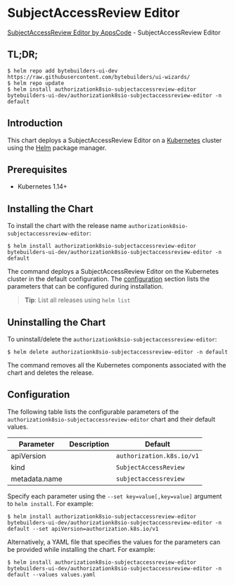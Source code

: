 # SubjectAccessReview Editor

[SubjectAccessReview Editor by AppsCode](https://byte.builders) - SubjectAccessReview Editor

## TL;DR;

```console
$ helm repo add bytebuilders-ui-dev https://raw.githubusercontent.com/bytebuilders/ui-wizards/
$ helm repo update
$ helm install authorizationk8sio-subjectaccessreview-editor bytebuilders-ui-dev/authorizationk8sio-subjectaccessreview-editor -n default
```

## Introduction

This chart deploys a SubjectAccessReview Editor on a [Kubernetes](http://kubernetes.io) cluster using the [Helm](https://helm.sh) package manager.

## Prerequisites

- Kubernetes 1.14+

## Installing the Chart

To install the chart with the release name `authorizationk8sio-subjectaccessreview-editor`:

```console
$ helm install authorizationk8sio-subjectaccessreview-editor bytebuilders-ui-dev/authorizationk8sio-subjectaccessreview-editor -n default
```

The command deploys a SubjectAccessReview Editor on the Kubernetes cluster in the default configuration. The [configuration](#configuration) section lists the parameters that can be configured during installation.

> **Tip**: List all releases using `helm list`

## Uninstalling the Chart

To uninstall/delete the `authorizationk8sio-subjectaccessreview-editor`:

```console
$ helm delete authorizationk8sio-subjectaccessreview-editor -n default
```

The command removes all the Kubernetes components associated with the chart and deletes the release.

## Configuration

The following table lists the configurable parameters of the `authorizationk8sio-subjectaccessreview-editor` chart and their default values.

|   Parameter   | Description |          Default          |
|---------------|-------------|---------------------------|
| apiVersion    |             | `authorization.k8s.io/v1` |
| kind          |             | `SubjectAccessReview`     |
| metadata.name |             | `subjectaccessreview`     |


Specify each parameter using the `--set key=value[,key=value]` argument to `helm install`. For example:

```console
$ helm install authorizationk8sio-subjectaccessreview-editor bytebuilders-ui-dev/authorizationk8sio-subjectaccessreview-editor -n default --set apiVersion=authorization.k8s.io/v1
```

Alternatively, a YAML file that specifies the values for the parameters can be provided while
installing the chart. For example:

```console
$ helm install authorizationk8sio-subjectaccessreview-editor bytebuilders-ui-dev/authorizationk8sio-subjectaccessreview-editor -n default --values values.yaml
```
